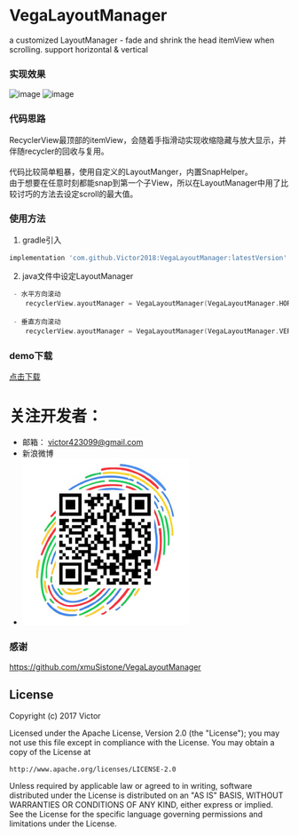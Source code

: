 # VegaLayoutManager
a customized LayoutManager - fade and shrink the head itemView when scrolling. support horizontal & vertical

### 实现效果
 ![image](https://github.com/Victor2018/VegaLayoutManager/blob/master/SrceenShot/preview?raw=true)
 ![image](https://github.com/Victor2018/VegaLayoutManager/blob/master/SrceenShot/rendering.gif?raw=true)


### 代码思路
RecyclerView最顶部的itemView，会随着手指滑动实现收缩隐藏与放大显示，并伴随recycler的回收与复用。<br><br>
代码比较简单粗暴，使用自定义的LayoutManger，内置SnapHelper。<br>
由于想要在任意时刻都能snap到第一个子View，所以在LayoutManager中用了比较讨巧的方法去设定scroll的最大值。

### 使用方法
1. gradle引入
```gradle
implementation 'com.github.Victor2018:VegaLayoutManager:latestVersion'
```
2. java文件中设定LayoutManager
```kotlin
 - 水平方向滚动
    recyclerView.ayoutManager = VegaLayoutManager(VegaLayoutManager.HORIZONTAL)

 - 垂直方向滚动
    recyclerView.ayoutManager = VegaLayoutManager(VegaLayoutManager.VERTICAL)
```

### demo下载
[点击下载](https://github.com/Victor2018/VegaLayoutManager/blob/master/SrceenShot/app-debug.apk?raw=true)

# 关注开发者：
- 邮箱： victor423099@gmail.com
- 新浪微博
- ![image](https://github.com/Victor2018/AppUpdateLib/raw/master/SrceenShot/sina_weibo.jpg)

### 感谢
https://github.com/xmuSistone/VegaLayoutManager

## License

Copyright (c) 2017 Victor

Licensed under the Apache License, Version 2.0 (the "License");
you may not use this file except in compliance with the License.
You may obtain a copy of the License at

    http://www.apache.org/licenses/LICENSE-2.0

Unless required by applicable law or agreed to in writing, software
distributed under the License is distributed on an "AS IS" BASIS,
WITHOUT WARRANTIES OR CONDITIONS OF ANY KIND, either express or implied.
See the License for the specific language governing permissions and
limitations under the License.

